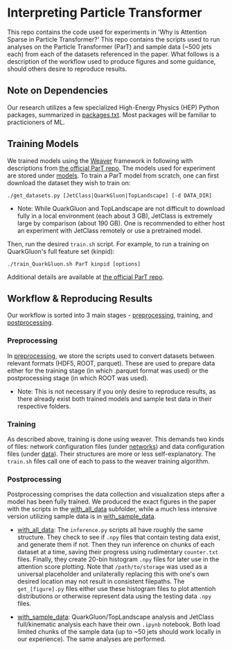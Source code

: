 # Interpreting Particle Transformer

This repo contains the code used for experiments in 'Why is Attention Sparse in Particle Transformer?' This repo contains the scripts used to run analyses on the Particle Transformer (ParT) and sample data (~500 jets each) from each of the datasets referenced in the paper. What follows is a description of the workflow used to produce figures and some guidance, should others desire to reproduce results.

## Note on Dependencies

Our research utilizes a few specialized High-Energy Physics (HEP) Python packages, summarized in [packages.txt](./packages.txt). Most packages will be familiar to practicioners of ML.

## Training Models

We trained models using the [Weaver](https://github.com/hqucms/weaver-core) framework in following with descriptions from [the official ParT repo](github.com/jet-universe/particle_transformer/blob/main/README.md). The models used for experiment are stored under [models](./models/). To train a ParT model from scratch, one can first download the dataset they wish to train on:

```
./get_datasets.py [JetClass|QuarkGluon|TopLandscape] [-d DATA_DIR]
```
- Note: While QuarkGluon and TopLandscape are not difficult to download fully in a local environment (each about 3 GB), JetClass is extremely large by comparison (about 190 GB). One is recommended to either host an experiment with JetClass remotely or use a pretrained model.

Then, run the desired `train.sh` script. For example, to run a training on QuarkGluon's full feature set (kinpid):
```
./train_QuarkGluon.sh ParT kinpid [options]
```

Additional details are available at [the official ParT repo](github.com/jet-universe/particle_transformer/blob/main/README.md).

## Workflow & Reproducing Results

Our workflow is sorted into 3 main stages - [preprocessing](./preprocessing/), training, and [postprocessing](./postprocessing/). 

### Preprocessing

In [preprocessing](./preprocessing/), we store the scripts used to convert datasets between relevant formats (HDF5, ROOT, parquet). These are used to prepare data either for the training stage (in which .parquet format was used) or the postprocessing stage (in which ROOT was used).
- Note: This is not necessary if you only desire to reproduce results, as there already exist both trained models and sample test data in their respective folders.

### Training

As described above, training is done using weaver. This demands two kinds of files: network configuration files (under [networks](./networks/)) and data configuration files (under [data](./data/)). Their structures are more or less self-explanatory. The `train.sh` files call one of each to pass to the weaver training algorithm.

### Postprocessing

Postprocessing comprises the data collection and visualization steps after a model has been fully trained. We produced the exact figures in the paper with the scripts in the [with_all_data](./postprocessing/with_all_data/) subfolder, while a much less intensive version utilizing sample data is in [with_sample_data](./postprocessing/with_sample_data/).

- [with_all_data](./postprocessing/with_all_data/): The `inference.py` scripts all have roughly the same structure. They check to see if `.npy` files that contain testing data exist, and generate them if not. Then they run inference on chunks of each dataset at a time, saving their progress using rudimentary `counter.txt` files. Finally, they create 20-bin histogram `.npy` files for later use in the attention score plotting. Note that `/path/to/storage` was used as a universal placeholder and unilaterally replacing this with one's own desired location may not result in consistent filepaths. The `get_[figure].py` files either use these histogram files to plot attentioh distributions or otherwise represent data using the testing data `.npy` files.

- [with_sample_data](./postprocessing/with_sample_data/): QuarkGluon/TopLandscape analysis and JetClass full/kinematic analysis each have their own `.ipynb` notebook. Both load limited chunks of the sample data (up to ~50 jets should work locally in our experience). The same analyses are performed.
